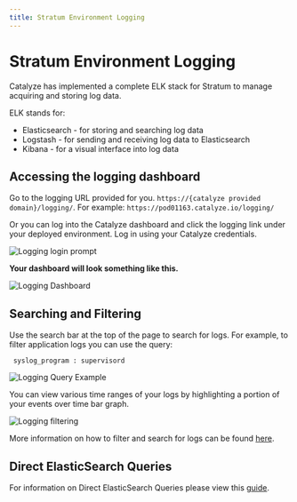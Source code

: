 ```yaml
---
title: Stratum Environment Logging
---
```


# Stratum Environment Logging

Catalyze has implemented a complete ELK stack for Stratum to manage acquiring and storing log data.

ELK stands for:

* Elasticsearch - for storing and searching log data
* Logstash - for sending and receiving log data to Elasticsearch
* Kibana - for a visual interface into log data

## Accessing the logging dashboard

Go to the logging URL provided for you. `https://{catalyze provided domain}/logging/`. For example: `https://pod01163.catalyze.io/logging/`

Or you can log into the Catalyze dashboard and click the logging link under your deployed environment. Log in using your Catalyze credentials.

![Logging login prompt](https://catalyze.box.com/shared/static/21gxyjjf8n3v4bo59vbctv17b0ze0nkn.png)

**Your dashboard will look something like this.**

![Logging Dashboard](https://catalyze.box.com/shared/static/b5cn6i4y9uy02ubj9g67qy5upxxe3y03.png)

## Searching and Filtering
Use the search bar at the top of the page to search for logs.  For example, to filter application logs you can use the query:

```
 syslog_program : supervisord
```

![Logging Query Example](https://catalyze.box.com/shared/static/8obuino907zpdhcivage9awn11zctct1.png)

You can view various time ranges of your logs by highlighting a portion of your events over time bar graph.

![Logging filtering](https://catalyze.box.com/shared/static/hfe832wrjasujv4ktm01cvevs393iy8u.png)

More information on how to filter and search for logs can be found [here](https://www.elastic.co/guide/en/kibana/current/discover.html).

## Direct ElasticSearch Queries

For information on Direct ElasticSearch Queries please view this [guide](/stratum/articles/logging-custom-dashboard).
